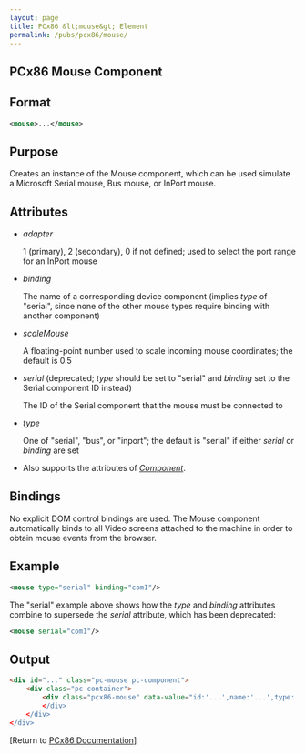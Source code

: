 ```yaml
---
layout: page
title: PCx86 &lt;mouse&gt; Element
permalink: /pubs/pcx86/mouse/
---
```


PCx86 Mouse Component
---------------------

Format
------

```xml
<mouse>...</mouse>
```

Purpose
-------

Creates an instance of the Mouse component, which can be used simulate a Microsoft Serial mouse, Bus mouse, or
InPort mouse.

Attributes
----------

 * *adapter*

	1 (primary), 2 (secondary), 0 if not defined; used to select the port range for an InPort mouse 

 * *binding*

	The name of a corresponding device component (implies *type* of "serial", since none of the other mouse
	types require binding with another component)

 * *scaleMouse*

	A floating-point number used to scale incoming mouse coordinates; the default is 0.5

 * *serial* (deprecated; *type* should be set to "serial" and *binding* set to the Serial component ID instead)

	The ID of the Serial component that the mouse must be connected to

 * *type*

	One of "serial", "bus", or "inport"; the default is "serial" if either *serial* or *binding* are set

 * Also supports the attributes of *[Component](/pubs/pcx86/component/)*.

Bindings
--------

No explicit DOM control bindings are used.  The Mouse component automatically binds to all Video screens attached
to the machine in order to obtain mouse events from the browser.

Example
-------

```xml
<mouse type="serial" binding="com1"/>
```

The "serial" example above shows how the *type* and *binding* attributes combine to supersede the *serial* attribute,
which has been deprecated:

```xml
<mouse serial="com1"/>
```

Output
------

```html
<div id="..." class="pc-mouse pc-component">
    <div class="pc-container">
        <div class="pcx86-mouse" data-value="id:'...',name:'...',type:'...',binding:'...'>
        </div>
    </div>
</div>
```

[Return to [PCx86 Documentation](..)]
